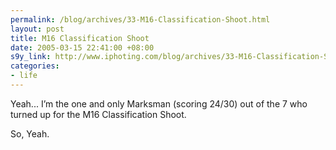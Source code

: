 ```yaml
--- 
permalink: /blog/archives/33-M16-Classification-Shoot.html
layout: post
title: M16 Classification Shoot
date: 2005-03-15 22:41:00 +08:00
s9y_link: http://www.iphoting.com/blog/archives/33-M16-Classification-Shoot.html
categories: 
- life
---
```

<p class="whiteline"><p>Yeah... I&#8217;m the one and only Marksman (scoring 24/30) out of the 7 who turned up for the M16 Classification Shoot.</p>
</p><p class="break"><p>So, Yeah.</p></p>
